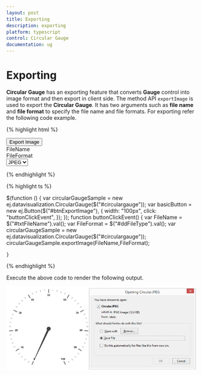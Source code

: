 ```yaml
---
layout: post
title: Exporting
description: exporting
platform: typescript
control: Circular Gauge
documentation: ug
---
```


# Exporting

**Circular Gauge** has an exporting feature that converts **Gauge** control into image format and then export in client side. The method API `exportImage` is used to export the **Circular Gauge**. It has two arguments such as **file name** and **file format** to specify the file name and file formats. For exporting refer the following code example.

{% highlight html %}

<input type="submit" value="Export Image" id="btnExportImage">
    <div id=" circulargauge "></div>
    <div id="txtFileName">FileName </div>
    <div id="ddFileType">FileFormat </div>
</input>
<select id="Select1">
    <option value="JPEG">JPEG</option>
    <option value="PNG">PNG</option>
</select>

{% endhighlight %}

{% highlight ts %}

$(function () {
        var circularGaugeSample = new ej.datavisualization.CircularGauge($("#circulargauge"));
        var basicButton = new ej.Button($("#btnExportImage"), {
            width: "100px", click: "buttonClickEvent", 
            });
    });
    function buttonClickEvent() {
        var FileName = $("#txtFileName").val();
        var FileFormat = $("#ddFileType").val();
         var circularGaugeSample = new ej.datavisualization.CircularGauge($("#circulargauge"));
         circularGaugeSample.exportImage(FileName,FileFormat);
        
    }

{% endhighlight %}


Execute the above code to render the following output.

![](Exporting_images/Exporting_img1.png)

